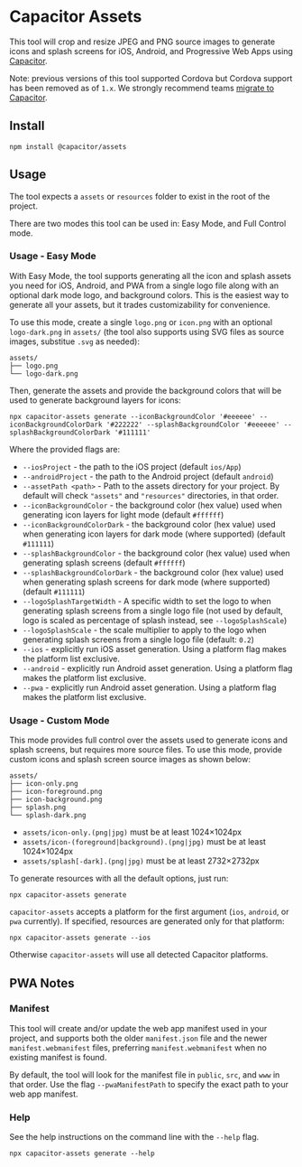 # Capacitor Assets

This tool will crop and resize JPEG and PNG source images to generate icons and splash screens for iOS, Android, and Progressive Web Apps using [Capacitor](https://capacitorjs.com/).

Note: previous versions of this tool supported Cordova but Cordova support has been removed as of `1.x`. We strongly recommend teams [migrate to Capacitor](https://capacitorjs.com/docs/cordova/migrating-from-cordova-to-capacitor).

## Install

```shell
npm install @capacitor/assets
```

## Usage

The tool expects a `assets` or `resources` folder to exist in the root of the project.

There are two modes this tool can be used in: Easy Mode, and Full Control mode.

### Usage - Easy Mode

With Easy Mode, the tool supports generating all the icon and splash assets you need for iOS, Android, and PWA from a single logo file along with an optional dark mode logo, and background colors. This is the easiest way to generate all your assets, but it trades customizability for convenience.

To use this mode, create a single `logo.png` or `icon.png` with an optional `logo-dark.png` in `assets/` (the tool also supports using SVG files as source images, substitue `.svg` as needed):

```
assets/
├── logo.png
└── logo-dark.png
```

Then, generate the assets and provide the background colors that will be used to generate background layers for icons:

```shell
npx capacitor-assets generate --iconBackgroundColor '#eeeeee' --iconBackgroundColorDark '#222222' --splashBackgroundColor '#eeeeee' --splashBackgroundColorDark '#111111'
```

Where the provided flags are:

- `--iosProject` - the path to the iOS project (default `ios/App`)
- `--androidProject` - the path to the Android project (default `android`)
- `--assetPath <path>` - Path to the assets directory for your project. By default will check `"assets"` and `"resources"` directories, in that order.
- `--iconBackgroundColor` - the background color (hex value) used when generating icon layers for light mode (default `#ffffff`)
- `--iconBackgroundColorDark` - the background color (hex value) used when generating icon layers for dark mode (where supported) (default `#111111`)
- `--splashBackgroundColor` - the background color (hex value) used when generating splash screens (default `#ffffff`)
- `--splashBackgroundColorDark` - the background color (hex value) used when generating splash screens for dark mode (where supported) (default `#111111`)
- `--logoSplashTargetWidth` - A specific width to set the logo to when generating splash screens from a single logo file (not used by default, logo is scaled as percentage of splash instead, see `--logoSplashScale`)
- `--logoSplashScale` - the scale multiplier to apply to the logo when generating splash screens from a single logo file (default: `0.2`)
- `--ios` - explicitly run iOS asset generation. Using a platform flag makes the platform list exclusive.
- `--android` - explicitly run Android asset generation. Using a platform flag makes the platform list exclusive.
- `--pwa` - explicitly run Android asset generation. Using a platform flag makes the platform list exclusive.

### Usage - Custom Mode

This mode provides full control over the assets used to generate icons and splash screens, but requires more source files. To use this mode, provide custom icons and splash screen source images as shown below:

```
assets/
├── icon-only.png
├── icon-foreground.png
├── icon-background.png
├── splash.png
└── splash-dark.png
```

- `assets/icon-only.(png|jpg)` must be at least 1024×1024px
- `assets/icon-(foreground|background).(png|jpg)` must be at least 1024×1024px
- `assets/splash[-dark].(png|jpg)` must be at least 2732×2732px

To generate resources with all the default options, just run:

```shell
npx capacitor-assets generate
```

`capacitor-assets` accepts a platform for the first argument (`ios`, `android`, or `pwa` currently). If specified, resources are generated only for that platform:

```shell
npx capacitor-assets generate --ios
```

Otherwise `capacitor-assets` will use all detected Capacitor platforms.

## PWA Notes

### Manifest

This tool will create and/or update the web app manifest used in your project, and supports both the older `manifest.json` file and the newer `manifest.webmanifest` files, preferring `manifest.webmanifest` when no existing manifest is found.

By default, the tool will look for the manifest file in `public`, `src`, and `www` in that order. Use the flag `--pwaManifestPath` to specify the exact path to your web app manifest.

### Help

See the help instructions on the command line with the `--help` flag.

```shell
npx capacitor-assets generate --help
```
